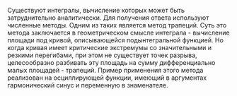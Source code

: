 Существуют интегралы, вычисление которых может быть затруднительно аналитически. Для получения ответа используют численные методы. Одним из таких является метод трапеций.
Суть это метода заключается в геометрическом смысле интеграла - вычисление площади под кривой, описывающейся подынтегральной функцией. 
Но когда кривая имеет критические экстремумы со значительными и резкими перегибами, при этом не существует точек разрыва, целесообразно разбивать эту площадь на сумму дифференциально малых площадей - трапеций.
Пример применения этого метода реализован на осциллирующей функции, имеющий в аргументах гармонический синус и переменную в знаменателе.
